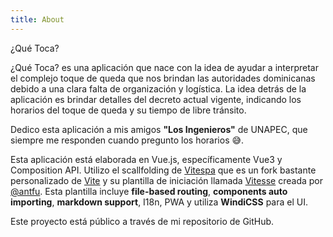 ```yaml
---
title: About
---
```


<div class="text-center">
  <div id="logo" class="">
    <div class="text-4xl -mb-2">
      <carbon-timer class="inline-block text-5xl text-blue-500 cursor-pointer delay-150 duration-500 transition-all transform-gpu hover:rotate-y-360" />
    </div>
    <div class="text-blue-500 font-bold text-2xl">
      <span class="">¿Qué</span> Toca?
    </div>
  </div>
</div>

<span class="text-blue-800 dark:text-blue-200 font-bold text-xl">¿Qué Toca?</span> es una aplicación que nace con la idea de ayudar a interpretar el complejo toque de queda que nos brindan las autoridades dominicanas debido a una clara falta de organización y logística. La idea detrás de la aplicación es brindar detalles del decreto actual vigente, indicando los horarios del toque de queda y su tiempo de libre tránsito.

Dedico esta aplicación a mis amigos <strong>"Los Ingenieros"</strong> de UNAPEC, que siempre me responden cuando pregunto los horarios 😅.

Esta aplicación está elaborada en Vue.js, específicamente Vue3 y Composition API. Utilizo el scallfolding de [Vitespa](https://github.com/ctholho/vitespa) que es un fork bastante personalizado de [Vite](https://github.com/vitejs/vite) y su plantilla de iniciación llamada [Vitesse](https://github.com/antfu/vitesse) creada por [@antfu](https://github.com/antfu). Esta plantilla incluye **file-based routing**, **components auto importing**, **markdown support**, I18n, PWA y utiliza **WindiCSS** para el UI.

Este proyecto está público a través de mi repositorio de GitHub.
